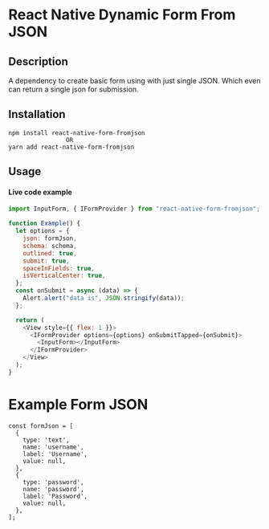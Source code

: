 # React Native Dynamic Form From JSON

## Description

A dependency to create basic form using with just single JSON. Which even can return a single json for submission.

## Installation

```
npm install react-native-form-fromjson
                OR
yarn add react-native-form-fromjson
```

## Usage

#### Live code example

```js live=true
import InputForm, { IFormProvider } from "react-native-form-fromjson";
```

```js live=true
function Example() {
  let options = {
    json: formJson,
    schema: schema,
    outlined: true,
    submit: true,
    spaceInFields: true,
    isVerticalCenter: true,
  };
  const onSubmit = async (data) => {
    Alert.alert("data is", JSON.stringify(data));
  };

  return (
    <View style={{ flex: 1 }}>
      <IFormProvider options={options} onSubmitTapped={onSubmit}>
        <InputForm></InputForm>
      </IFormProvider>
    </View>
  );
}
```

# Example Form JSON

```
const formJson = [
  {
    type: 'text',
    name: 'username',
    label: 'Username',
    value: null,
  },
  {
    type: 'password',
    name: 'password',
    label: 'Password',
    value: null,
  },
];
```

